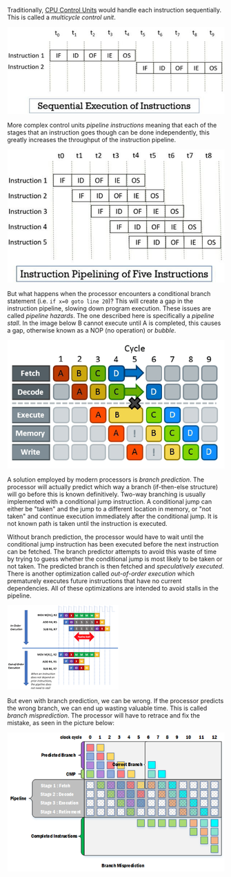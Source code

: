 
Traditionally, [CPU Control Units](CPU.md) would handle each instruction sequentially. This is called a *multicycle control unit*.

![](../../Attachments/Pasted%20image%2020230117154723.png)

More complex control units *pipeline instructions* meaning that each of the stages that an instruction goes though can be done independently, this greatly increases the throughput of the instruction pipeline.

![](../../Attachments/Pasted%20image%2020230117154852.png)

But what happens when the processor encounters a conditional branch statement (i.e. `if x=0 goto line 20`)? This will create a gap in the instruction pipeline, slowing down program execution. These issues are called *pipeline hazards*. The one described here is specifically a *pipeline stall*. In the image below B cannot execute until A is completed, this causes a gap, otherwise known as a NOP (no operation) or *bubble*.

![](../../Attachments/Pasted%20image%2020230117155953.png)

A solution employed by modern processors is *branch prediction*. The processor will actually predict which way a branch (if-then-else structure) will go before this is known definitively. Two-way branching is usually implemented with a conditional jump instruction. A conditional jump can either be "taken" and the jump to a different location in memory, or "not taken" and continue execution immediately after the conditional jump. It is not known path is taken until the instruction is executed.

Without branch prediction, the processor would have to wait until the conditional jump instruction has been executed before the next instruction can be fetched. The branch predictor attempts to avoid this waste of time by trying to guess whether the conditional jump is most likely to be taken or not taken. The predicted branch is then fetched and *speculatively executed*. There is another optimization called *out-of-order execution* which prematurely executes future instructions that have no current dependencies. All of these optimizations are intended to avoid stalls in the pipeline.

![](../../Attachments/Pasted%20image%2020230117164932.png)

But even with branch prediction, we can be wrong. If the processor predicts the wrong branch, we can end up wasting valuable time. This is called *branch misprediction*. The processor will have to retrace and fix the mistake, as seen in the picture below:

![](../../Attachments/Pasted%20image%2020230117155333.png)


